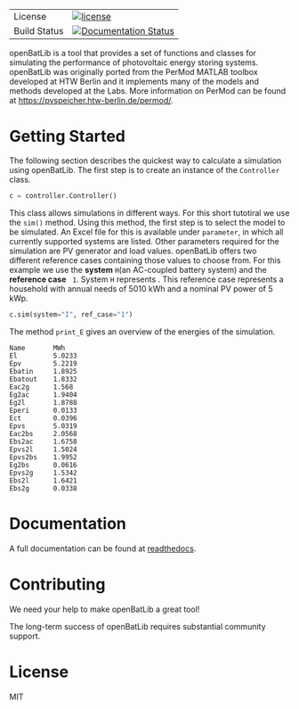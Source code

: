 <table>

<tr>
<tr>
  <td>License</td>
  <td>
    <a href="https://github.com/fastrockstar/openBatLib/blob/master/LICENSE">
    <img src="https://img.shields.io/github/license/fastrockstar/openBatLib" alt="license" />
    </a>
</td>
</tr>
  <td>Build Status</td>
  <td>
    <a href='https://openbatlib.readthedocs.io/en/latest/?badge=latest'>
    <img src='https://readthedocs.org/projects/openbatlib/badge/?version=latest' alt='Documentation Status' />
    </a>
  </td>
</tr>
</table>

openBatLib is a tool that provides a set of 
functions and classes for simulating the performance of photovoltaic
energy storing systems. openBatLib was originally ported from the PerMod MATLAB
toolbox developed at HTW Berlin and it implements many
of the models and methods developed at the Labs. More information on
PerMod can be found at https://pvspeicher.htw-berlin.de/permod/.

Getting Started
=============
The following section describes the quickest way to calculate a simulation using openBatLib.
The first step is to create an instance of the `Controller` class.
```python 
c = controller.Controller()
```
This class allows simulations in different ways. For this short tutotiral we use the `sim()` method. Using this method, the first step is to select the model to be simulated. An Excel file for this is available under `parameter`, in which all currently supported systems are listed. Other parameters required for the simulation are PV generator and load values. openBatLib offers two different reference cases containing those values to choose from.
For this example we use the __system__ `H`(an AC-coupled battery system) and the __reference case__ ` 1`. System `H` represents . This reference case represents a household with annual needs of 5010 kWh and a nominal PV power of 5 kWp.
```python
c.sim(system="I", ref_case="1")
```
The method `print_E` gives an overview of the energies of the simulation.
```
Name       MWh       
El         5.0233    
Epv        5.2219    
Ebatin     1.8925    
Ebatout    1.8332    
Eac2g      1.568     
Eg2ac      1.9404    
Eg2l       1.8788    
Eperi      0.0133    
Ect        0.0396    
Epvs       5.0319    
Eac2bs     2.0568    
Ebs2ac     1.6758    
Epvs2l     1.5024    
Epvs2bs    1.9952    
Eg2bs      0.0616    
Epvs2g     1.5342    
Ebs2l      1.6421    
Ebs2g      0.0338    
```

Documentation
=============

A full documentation can be found at [readthedocs](https://openbatlib.readthedocs.io/). 


Contributing
============

We need your help to make openBatLib a great tool!

The long-term success of openBatLib requires substantial community support.


License
=======

MIT
